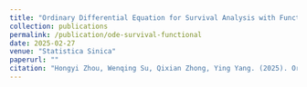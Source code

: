 ```yaml
---
title: "Ordinary Differential Equation for Survival Analysis with Functional Covariates"
collection: publications
permalink: /publication/ode-survival-functional
date: 2025-02-27
venue: "Statistica Sinica"
paperurl: ""
citation: "Hongyi Zhou, Wenqing Su, Qixian Zhong, Ying Yang. (2025). Ordinary Differential Equation for Survival Analysis with Functional Covariates. *Statistica Sinica.*"
---
```


